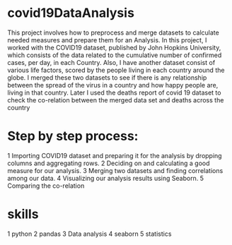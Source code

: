 # covid19DataAnalysis
This project involves how to preprocess and merge datasets to calculate needed measures and prepare them for an Analysis. In this project, I worked with the COVID19 dataset, published by John Hopkins University, which consists of the data related to the cumulative number of confirmed cases, per day, in each Country. Also, I have another dataset consist of various life factors, scored by the people living in each country around the globe.  I merged these two datasets to see if there is any relationship between the spread of the virus in a country and how happy people are, living in that country. Later I used the deaths report of covid 19 dataset to check the co-relation between the merged data set and deaths across the country

# Step by step process:
1 Importing COVID19 dataset and preparing it for the analysis by dropping columns and aggregating rows.
2 Deciding on and calculating a good measure for our analysis.
3 Merging two datasets and finding correlations among our data.
4 Visualizing our analysis results using Seaborn.
5 Comparing the co-relation

# skills
1 python
2 pandas
3 Data analysis
4 seaborn
5 statistics
